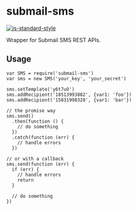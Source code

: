 # submail-sms
[![js-standard-style](https://img.shields.io/badge/code%20style-standard-brightgreen.svg)](http://standardjs.com/)

Wrapper for Submail SMS REST APIs.

## Usage
```
var SMS = require('submail-sms')
var sms = new SMS('your_key', 'your_secret')

sms.setTemplate('y6t7uO')
sms.addRecipient('18513993882', {var1: 'foo'})
sms.addRecipient('15831998328', {var1: 'bar'})

// the promise way
sms.send()
  .then(function () {
    // do something
  })
  .catch(function (err) {
    // handle errors
  })

// or with a callback
sms.send(function (err) {
  if (err) {
    // handle errors
    return
  }

  // do something
})
```
